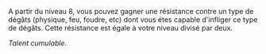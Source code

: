 A partir du niveau 8, vous pouvez gagner une résistance contre un type de dégâts (physique, feu, foudre, etc) dont vous étes capable d'infliger ce type de dégâts.
Cette résistance est égale à votre niveau divisé par deux.

*Talent cumulable.*